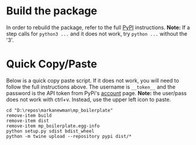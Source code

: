 # Build the package

In order to rebuild the package, refer to the full [PyPI](https://packaging.python.org/tutorials/packaging-projects/) instructions.
**Note:** If a step calls for `python3 ...` and it does not work, try `python ...` without the '3'.

# Quick Copy/Paste

Below is a quick copy paste script.
If it does not work, you will need to follow the full instructions above.
The username is `__token__` and the password is the API token from PyPi's [account](https://pypi.org/manage/account/) page.
**Note:** the user/pass does not work with ctrl+v.
Instead, use the upper left icon to paste.


```{ps1}
cd "D:\repos\markanewman\mp_boilerplate"
remove-item build
remove-item dist
remove-item mp_boilerplate.egg-info
python setup.py sdist bdist_wheel
python -m twine upload --repository pypi dist/*
```
